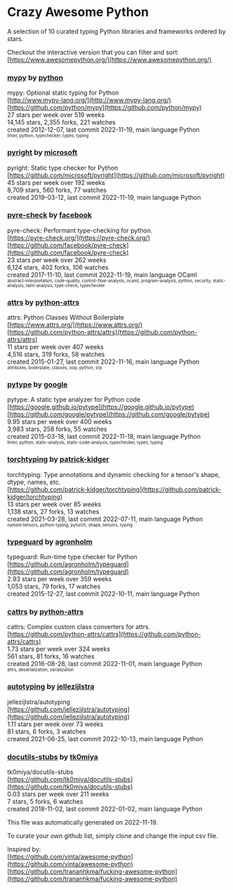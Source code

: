 # Crazy Awesome Python
A selection of 10 curated typing Python libraries and frameworks ordered by stars.  

Checkout the interactive version that you can filter and sort: 
[https://www.awesomepython.org/](https://www.awesomepython.org/)  


### [mypy](https://github.com/python/mypy) by [python](https://github.com/python)  
mypy: Optional static typing for Python  
[http://www.mypy-lang.org/](http://www.mypy-lang.org/)  
[https://github.com/python/mypy](https://github.com/python/mypy)  
27 stars per week over 519 weeks  
14,145 stars, 2,355 forks, 221 watches  
created 2012-12-07, last commit 2022-11-19, main language Python  
<sub><sup>linter, python, typechecker, types, typing</sup></sub>


### [pyright](https://github.com/microsoft/pyright) by [microsoft](https://github.com/microsoft)  
pyright: Static type checker for Python  
[https://github.com/microsoft/pyright](https://github.com/microsoft/pyright)  
45 stars per week over 192 weeks  
8,709 stars, 560 forks, 77 watches  
created 2019-03-12, last commit 2022-11-19, main language Python  


### [pyre-check](https://github.com/facebook/pyre-check) by [facebook](https://github.com/facebook)  
pyre-check: Performant type-checking for python.  
[https://pyre-check.org/](https://pyre-check.org/)  
[https://github.com/facebook/pyre-check](https://github.com/facebook/pyre-check)  
23 stars per week over 262 weeks  
6,124 stars, 402 forks, 106 watches  
created 2017-11-10, last commit 2022-11-19, main language OCaml  
<sub><sup>abstract-interpretation, code-quality, control-flow-analysis, ocaml, program-analysis, python, security, static-analysis, taint-analysis, type-check, typechecker</sup></sub>


### [attrs](https://github.com/python-attrs/attrs) by [python-attrs](https://github.com/python-attrs)  
attrs: Python Classes Without Boilerplate  
[https://www.attrs.org/](https://www.attrs.org/)  
[https://github.com/python-attrs/attrs](https://github.com/python-attrs/attrs)  
11 stars per week over 407 weeks  
4,516 stars, 319 forks, 58 watches  
created 2015-01-27, last commit 2022-11-16, main language Python  
<sub><sup>attributes, boilerplate, classes, oop, python, srp</sup></sub>


### [pytype](https://github.com/google/pytype) by [google](https://github.com/google)  
pytype: A static type analyzer for Python code  
[https://google.github.io/pytype](https://google.github.io/pytype)  
[https://github.com/google/pytype](https://github.com/google/pytype)  
9.95 stars per week over 400 weeks  
3,983 stars, 258 forks, 55 watches  
created 2015-03-18, last commit 2022-11-18, main language Python  
<sub><sup>linter, python, static-analysis, static-code-analysis, typechecker, types, typing</sup></sub>


### [torchtyping](https://github.com/patrick-kidger/torchtyping) by [patrick-kidger](https://github.com/patrick-kidger)  
torchtyping: Type annotations and dynamic checking for a tensor's shape, dtype, names, etc.  
[https://github.com/patrick-kidger/torchtyping](https://github.com/patrick-kidger/torchtyping)  
13 stars per week over 85 weeks  
1,138 stars, 27 forks, 13 watches  
created 2021-03-28, last commit 2022-07-11, main language Python  
<sub><sup>named-tensors, python-typing, pytorch, shape, tensors, typing</sup></sub>


### [typeguard](https://github.com/agronholm/typeguard) by [agronholm](https://github.com/agronholm)  
typeguard: Run-time type checker for Python  
[https://github.com/agronholm/typeguard](https://github.com/agronholm/typeguard)  
2.93 stars per week over 359 weeks  
1,053 stars, 79 forks, 17 watches  
created 2015-12-27, last commit 2022-10-11, main language Python  


### [cattrs](https://github.com/python-attrs/cattrs) by [python-attrs](https://github.com/python-attrs)  
cattrs: Complex custom class converters for attrs.  
[https://github.com/python-attrs/cattrs](https://github.com/python-attrs/cattrs)  
1.73 stars per week over 324 weeks  
561 stars, 81 forks, 16 watches  
created 2016-08-28, last commit 2022-11-01, main language Python  
<sub><sup>attrs, deserialization, serialization</sup></sub>


### [autotyping](https://github.com/jellezijlstra/autotyping) by [jellezijlstra](https://github.com/jellezijlstra)  
jellezijlstra/autotyping  
[https://github.com/jellezijlstra/autotyping](https://github.com/jellezijlstra/autotyping)  
1.11 stars per week over 73 weeks  
81 stars, 6 forks, 3 watches  
created 2021-06-25, last commit 2022-10-13, main language Python  


### [docutils-stubs](https://github.com/tk0miya/docutils-stubs) by [tk0miya](https://github.com/tk0miya)  
tk0miya/docutils-stubs  
[https://github.com/tk0miya/docutils-stubs](https://github.com/tk0miya/docutils-stubs)  
0.03 stars per week over 211 weeks  
7 stars, 5 forks, 6 watches  
created 2018-11-02, last commit 2022-01-02, main language Python  


This file was automatically generated on 2022-11-19.  

To curate your own github list, simply clone and change the input csv file.  

Inspired by:  
[https://github.com/vinta/awesome-python](https://github.com/vinta/awesome-python)  
[https://github.com/trananhkma/fucking-awesome-python](https://github.com/trananhkma/fucking-awesome-python)  